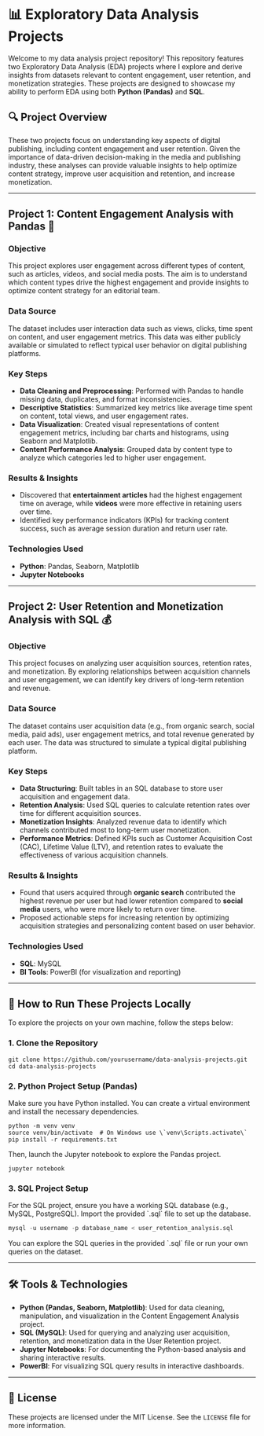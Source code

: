 
# 📊 Exploratory Data Analysis Projects

Welcome to my data analysis project repository! This repository features two Exploratory Data Analysis (EDA) projects where I explore and derive insights from datasets relevant to content engagement, user retention, and monetization strategies. These projects are designed to showcase my ability to perform EDA using both **Python (Pandas)** and **SQL**.

## 🔍 Project Overview

These two projects focus on understanding key aspects of digital publishing, including content engagement and user retention. Given the importance of data-driven decision-making in the media and publishing industry, these analyses can provide valuable insights to help optimize content strategy, improve user acquisition and retention, and increase monetization.

---

## Project 1: Content Engagement Analysis with Pandas 📰

### **Objective**
This project explores user engagement across different types of content, such as articles, videos, and social media posts. The aim is to understand which content types drive the highest engagement and provide insights to optimize content strategy for an editorial team.

### **Data Source**
The dataset includes user interaction data such as views, clicks, time spent on content, and user engagement metrics. This data was either publicly available or simulated to reflect typical user behavior on digital publishing platforms.

### **Key Steps**
- **Data Cleaning and Preprocessing**: Performed with Pandas to handle missing data, duplicates, and format inconsistencies.
- **Descriptive Statistics**: Summarized key metrics like average time spent on content, total views, and user engagement rates.
- **Data Visualization**: Created visual representations of content engagement metrics, including bar charts and histograms, using Seaborn and Matplotlib.
- **Content Performance Analysis**: Grouped data by content type to analyze which categories led to higher user engagement.

### **Results & Insights**
- Discovered that **entertainment articles** had the highest engagement time on average, while **videos** were more effective in retaining users over time.
- Identified key performance indicators (KPIs) for tracking content success, such as average session duration and return user rate.

### **Technologies Used**
- **Python**: Pandas, Seaborn, Matplotlib
- **Jupyter Notebooks**

---

## Project 2: User Retention and Monetization Analysis with SQL 💰

### **Objective**
This project focuses on analyzing user acquisition sources, retention rates, and monetization. By exploring relationships between acquisition channels and user engagement, we can identify key drivers of long-term retention and revenue.

### **Data Source**
The dataset contains user acquisition data (e.g., from organic search, social media, paid ads), user engagement metrics, and total revenue generated by each user. The data was structured to simulate a typical digital publishing platform.

### **Key Steps**
- **Data Structuring**: Built tables in an SQL database to store user acquisition and engagement data.
- **Retention Analysis**: Used SQL queries to calculate retention rates over time for different acquisition sources.
- **Monetization Insights**: Analyzed revenue data to identify which channels contributed most to long-term user monetization.
- **Performance Metrics**: Defined KPIs such as Customer Acquisition Cost (CAC), Lifetime Value (LTV), and retention rates to evaluate the effectiveness of various acquisition channels.

### **Results & Insights**
- Found that users acquired through **organic search** contributed the highest revenue per user but had lower retention compared to **social media** users, who were more likely to return over time.
- Proposed actionable steps for increasing retention by optimizing acquisition strategies and personalizing content based on user behavior.

### **Technologies Used**
- **SQL**: MySQL
- **BI Tools**: PowerBI (for visualization and reporting)

---

## 🚀 How to Run These Projects Locally

To explore the projects on your own machine, follow the steps below:

### 1. Clone the Repository
```
git clone https://github.com/yourusername/data-analysis-projects.git
cd data-analysis-projects
```

### 2. Python Project Setup (Pandas)
Make sure you have Python installed. You can create a virtual environment and install the necessary dependencies.

```
python -m venv venv
source venv/bin/activate  # On Windows use \`venv\Scripts.activate\`
pip install -r requirements.txt
```

Then, launch the Jupyter notebook to explore the Pandas project.

```
jupyter notebook
```

### 3. SQL Project Setup
For the SQL project, ensure you have a working SQL database (e.g., MySQL, PostgreSQL). Import the provided \`.sql\` file to set up the database.

```sql
mysql -u username -p database_name < user_retention_analysis.sql
```

You can explore the SQL queries in the provided \`.sql\` file or run your own queries on the dataset.

---

## 🛠️ Tools & Technologies
- **Python (Pandas, Seaborn, Matplotlib)**: Used for data cleaning, manipulation, and visualization in the Content Engagement Analysis project.
- **SQL (MySQL)**: Used for querying and analyzing user acquisition, retention, and monetization data in the User Retention project.
- **Jupyter Notebooks**: For documenting the Python-based analysis and sharing interactive results.
- **PowerBI**: For visualizing SQL query results in interactive dashboards.

---

## 📄 License
These projects are licensed under the MIT License. See the `LICENSE` file for more information.

